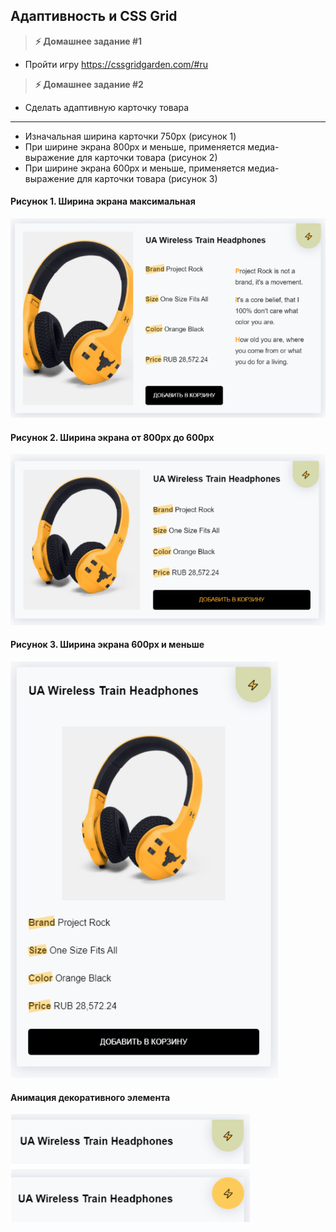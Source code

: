 
##  Адаптивность и CSS Grid

> **⚡️ Домашнее задание #1**
- Пройти игру https://cssgridgarden.com/#ru

> **⚡️ Домашнее задание #2**
- Сделать адаптивную карточку товара

---

- Изначальная ширина карточки 750px (рисунок 1)
- При ширине экрана 800px и меньше, применяется медиа-выражение для карточки товара (рисунок 2)
- При ширине экрана 600px и меньше, применяется медиа-выражение для карточки товара (рисунок 3)

#### Рисунок 1. Ширина экрана максимальная
<img src="./img/img1.png" />

#### Рисунок 2. Ширина экрана от 800px до 600px
<img src="./img/img2.png" />

#### Рисунок 3. Ширина экрана 600px и меньше
<img src="./img/img3.png" />

#### Анимация декоративного элемента
<img src="./img/img4.png" />
